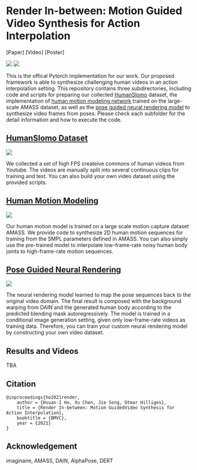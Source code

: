 # Render In-between: Motion Guided Video Synthesis for Action Interpolation

[Paper] [Video] [Poster]

![](https://i.imgur.com/YTUsW3S.jpg)
![](https://i.imgur.com/85NbuHk.jpg)


This is the offical Pytorch implementation for our work. Our proposed framework is able to synthesize challenging human videos in an action interpolation setting. This repository contains three subdirectories, including code and scripts for preparing our collected [HumanSlomo](https://github.com/azuxmioy/Render-In-Between/tree/main/HumanSloMo_Dataset) dataset, the implementation of [human motion modeling network](https://github.com/azuxmioy/Render-In-Between/tree/main/Human_Motion_Modelling) trained on the large-scale AMASS dataset, as well as the [pose guided neural rendering model](https://github.com/azuxmioy/Render-In-Between/tree/main/Pose_Guided_Neural_Rendering) to synthesize video frames from poses. Please check each subfolder for the detail information and how to execute the code. 

## [HumanSlomo Dataset](https://github.com/azuxmioy/Render-In-Between/tree/main/HumanSloMo_Dataset) 

<img src="https://github.com/azuxmioy/Render-In-Between/blob/main/img/thumbnail.gif?raw=true">

We collected a set of high FPS createive commons of human videos from Youtube. The videos are manually split into several continuous clips for training and test. You can also build your own video dataset using the provided scripts.

## [Human Motion Modeling](https://github.com/azuxmioy/Render-In-Between/tree/main/Human_Motion_Modelling)

<img src="https://github.com/azuxmioy/Render-In-Between/blob/main/img/motion.gif?raw=true">

Our human motion model is trained on a large scale motion capture dataset AMASS. We provide code to synthesize 2D human motion sequences for training from the SMPL parameters defined in AMASS. You can also simply use the pre-trained model to interpolate low-frame-rate noisy human body joints to high-frame-rate motion sequences.


## [Pose Guided Neural Rendering](https://github.com/azuxmioy/Render-In-Between/tree/main/Pose_Guided_Neural_Rendering)

<img src="https://github.com/azuxmioy/Render-In-Between/blob/main/img/generation.gif?raw=true">

The neural rendering model learned to map the pose sequences back to the original video domain. The final result is composed with the background warping from DAIN and the generated human body according to the predicted blending mask autoregressively. The model is trained in a conditional image generation setting, given only low-frame-rate videos as training data. Therefore, you can train your custom neural rendering model by constructing your own video dataset.

## Results and Videos
TBA

## Citation
```
@inproceedings{ho2021render,
    author = {Hsuan-I Ho, Xu Chen, Jie Song, Otmar Hilliges},
    title = {Render In-between: Motion GuidedVideo Synthesis for Action Interpolation},
    booktitle = {BMVC},
    year = {2021}
}
```

## Acknowledgement

imaginaire, AMASS, DAIN, AlphaPose, DERT
